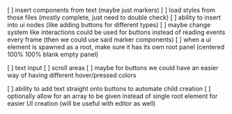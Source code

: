 [ ] insert components from text (maybe just markers)
[ ] load styles from those files (mostly complete, just need to double check)
[ ] ability to insert into ui nodes (like adding buttons for different types)
[ ] maybe change system like interactions could be used for buttons instead of reading events every frame (then we could use said marker components)
[ ] when a ui element is spawned as a root, make sure it has its own root panel (centered 100% 100% blank empty panel)


[ ] text input
[ ] scroll areas
[ ] maybe for buttons we could have an easier way of having different hover/pressed colors


[ ] ability to add text straight onto buttons to automate child creation
[ ] optionally allow for an array to be given instead of single root element for easier UI creation (will be useful with editor as well)